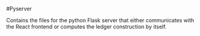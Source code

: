 #Pyserver

Contains the files for the python Flask server that either communicates with the React frontend or
computes the ledger construction by itself.
